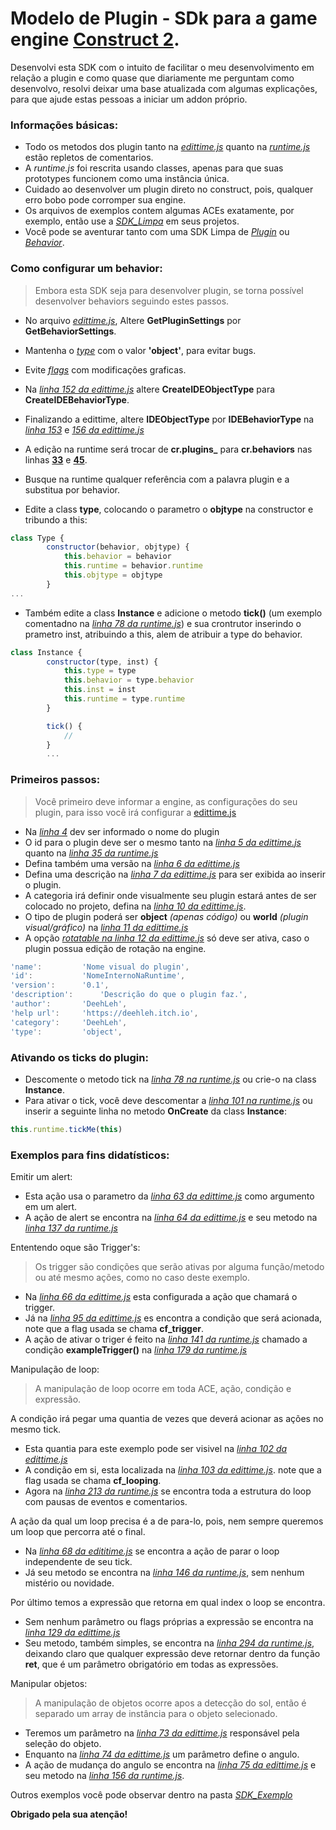 # Modelo de Plugin - SDk para a game engine [Construct 2](https://www.construct.net/en/construct-2/download).

Desenvolvi esta SDK com o intuito de facilitar o meu desenvolvimento em relação a plugin e como quase que diariamente me perguntam como desenvolvo, resolvi deixar uma base atualizada com algumas explicações, para que ajude estas pessoas a iniciar um addon próprio.

### Informações básicas:
- Todo os metodos dos plugin tanto na [*edittime.js*](/SDK_Exemplo/edittime.js) quanto na [*runtime.js*](/SDK_Exemplo/runtime.js) estão repletos de comentarios.
- A *runtime.js* foi rescrita usando classes, apenas para que suas prototypes funcionem como uma instância única.
- Cuidado ao desenvolver um plugin direto no construct, pois, qualquer erro bobo pode corromper sua engine.
- Os arquivos de exemplos contem algumas ACEs exatamente, por exemplo, então use a [*SDK_Limpa*](/SDK_Limpa) em seus projetos.
- Você pode se aventurar tanto com uma SDK Limpa de [*Plugin*](/SDK_Limpa/Plugin) ou [*Behavior*](/SDK_Limpa/Behavior).

### Como configurar um behavior:
> Embora esta SDK seja para desenvolver plugin, se torna possível desenvolver behaviors seguindo estes passos.
- No arquivo [*edittime.js*](/SDK_Exemplo/edittime.js#L2), Altere **GetPluginSettings** por **GetBehaviorSettings**.
- Mantenha o [*type*](/SDK_Exemplo/edittime.js#L11) com o valor **'object'**, para evitar bugs.
- Evite [*flags*](/SDK_Exemplo/edittime.js#L13) com modificações graficas.
- Na [*linha 152 da edittime.js*](/SDK_Exemplo/edittime.js#L152) altere **CreateIDEObjectType** para **CreateIDEBehaviorType**.
- Finalizando a edittime, altere **IDEObjectType** por **IDEBehaviorType** na [*linha 153*](/SDK_Exemplo/edittime.js#L153) e [*156 da edittime.js*](/SDK_Exemplo/edittime.js#L156)

- A edição na runtime será trocar de **cr.plugins_** para **cr.behaviors** nas linhas [**33**](/SDK_Exemplo/runtime.js#L33) e [**45**](/SDK_Exemplo/runtime.js#L45).
- Busque na runtime qualquer referência com a palavra plugin e a substitua por behavior.
- Edite a class **type**, colocando o parametro o **objtype** na constructor e tribundo a this:
```js
class Type {
		constructor(behavior, objtype) {
			this.behavior = behavior
			this.runtime = behavior.runtime
			this.objtype = objtype
		}
...
```

- Também edite a class **Instance** e adicione o metodo **tick()** (um exemplo comentadno na [*linha 78 da runtime.js*](/SDK_Exemplo/runtime.js#L78)) e sua crontrutor inserindo o prametro inst, atribuindo a this, alem de atribuir a type do behavior.
```js
class Instance {
		constructor(type, inst) {
			this.type = type
			this.behavior = type.behavior
			this.inst = inst
			this.runtime = type.runtime
		}

		tick() {
			//
		}
		...
```



### Primeiros passos:
> Você primeiro deve informar a engine, as configurações do seu plugin, para isso você irá configurar a [edittime.js](/SDK_Exemplo/edittime.js)
- Na [*linha 4*](/SDK_Exemplo/edittime.js#L4) dev ser informado o nome do plugin
- O id para o plugin deve ser o mesmo tanto na [*linha 5 da edittime.js*](/SDK_Exemplo/edittime.js#L5) quanto na [*linha 35 da runtime.js*](/SDK_Exemplo/runtime.js#L35)
- Defina também uma versão na [*linha 6 da edittime.js*](/SDK_Exemplo/edittime.js#L6)
- Defina uma descrição na [*linha 7 da edittime.js*](/SDK_Exemplo/edittime.js#L7) para ser exibida ao inserir o plugin.
- A categoria irá definir onde visualmente seu plugin estará antes de ser colocado no projeto, defina na [*linha 10 da edittime.js*](/SDK_Exemplo/edittime.js#L10).
- O tipo de plugin poderá ser **object** *(apenas código)* ou **world** *(plugin visual/gráfico)* na [*linha 11 da edittime.js*](/SDK_Exemplo/edittime.js#L11)
- A opção [*rotatable na linha 12 da edittime.js*](/SDK_Exemplo/edittime.js#L12) só deve ser ativa, caso o plugin possua edição de rotação na engine.
```js
'name':			'Nome visual do plugin',
'id':			'NomeInternoNaRuntime',
'version':		'0.1',
'description':		'Descrição do que o plugin faz.',
'author':		'DeehLeh',
'help url':		'https://deehleh.itch.io',
'category':		'DeehLeh',
'type':			'object',
``` 

### Ativando os ticks do plugin:
- Descomente o metodo tick na [*linha 78 na runtime.js*](/SDK_Exemplo/runtime.js#L78) ou crie-o na class  **Instance**.
- Para ativar o tick, você deve descomentar a [*linha 101 na runtime.js*](/SDK_Exemplo/runtime.js#L101) ou inserir a seguinte linha no metodo **OnCreate** da class **Instance**:
```js
this.runtime.tickMe(this)
``` 

### Exemplos para fins didatísticos:
Emitir um alert:
- Esta ação usa o parametro da [*linha 63 da edittime.js*](/SDK_Exemplo/edittime.js#L63) como argumento em um alert.
- A ação de alert se encontra na [*linha 64 da edittime.js*](/SDK_Exemplo/edittime.js#L64) e seu metodo na [*linha 137 da runtime.js*](/SDK_Exemplo/runtime.js#L137)

Ententendo oque são Trigger's:
> Os trigger são condições que serão ativas por alguma função/metodo ou até mesmo ações, como no caso deste exemplo.
- Na [*linha 66 da edittime.js*](/SDK_Exemplo/edittime.js#L66) esta configurada a ação que chamará o trigger.
- Já na [*linha 95 da edittime.js*](/SDK_Exemplo/edittime.js#L95) es encontra a condição que será acionada, note que a flag usada se chama **cf_trigger**.
- A ação de ativar o triger é feito na [*linha 141 da runtime.js*](/SDK_Exemplo/runtime.js#L141) chamado a condição **exampleTrigger()** na [*linha 179 da runtime.js*](/SDK_Exemplo/runtime.js#L179)

Manipulação de loop:
> A manipulação de loop ocorre em toda ACE, ação, condição e expressão.

A condição irá pegar uma quantia de vezes que deverá acionar as ações no mesmo tick.
- Esta quantia para este exemplo pode ser visivel na [*linha 102 da edittime.js*](/SDK_Exemplo/edittime.js#L102)
- A condição em si, esta localizada na [*linha 103 da edittime.js*](/SDK_Exemplo/edittime.js#L103). note que a flag usada se chama **cf_looping**.
- Agora na [*linha 213 da runtime.js*](/SDK_Exemplo/runtime.js#L213) se encontra toda a estrutura do loop com pausas de eventos e comentarios.

A ação da qual um loop precisa é a de para-lo, pois, nem sempre queremos um loop que percorra até o final.
- Na [*linha 68 da edititime.js*](/SDK_Exemplo/edittime.js#L68) se encontra a ação de parar o loop independente de seu tick.
- Já seu metodo se encontra na [*linha 146 da runtime.js*](/SDK_Exemplo/runtime.js#L146), sem nenhum mistério ou novidade.

Por último temos a expressão que retorna em qual index o loop se encontra.
- Sem nenhum parâmetro ou flags próprias a expressão se encontra na [*linha 129 da edittime.js*](/SDK_Exemplo/edittime.js#L129)
- Seu metodo, também simples, se encontra na [*linha 294 da runtime.js*](/SDK_Exemplo/runtime.js#L294), deixando claro que qualquer expressão deve retornar dentro da função **ret**, que é um parâmetro obrigatório em todas as expressões.

Manipular objetos:
> A manipulação de objetos ocorre apos a detecção do sol, então é separado um array de instância para o objeto selecionado.

- Teremos um parâmetro na [*linha 73 da edittime.js*](/SDK_Exemplo/edittime.js#L73) responsável pela seleção do objeto.
- Enquanto na [*linha 74 da edittime.js*](/SDK_Exemplo/edittime.js#L74) um parâmetro define o angulo.
- A ação de mudança do angulo se encontra na [*linha 75 da edittime.js*](/SDK_Exemplo/edittime.js#L75) e seu metodo na [*linha 156 da runtime.js*](/SDK_Exemplo/runtime.js#L156).



Outros exemplos você pode observar dentro na pasta [*SDK_Exemplo*](/SDK_Exemplo)

**Obrigado pela sua atenção!**
